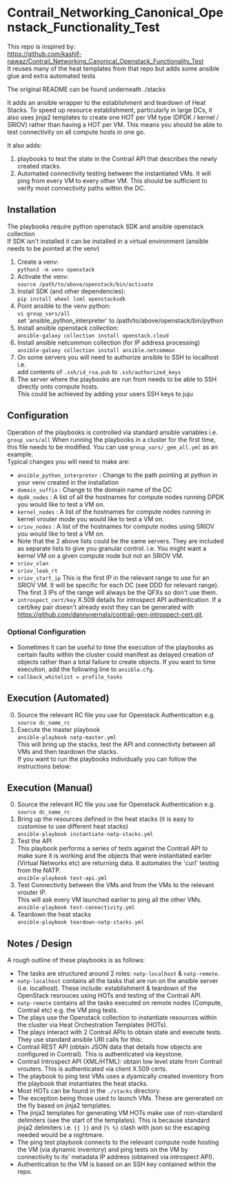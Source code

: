 # Contrail_Networking_Canonical_Openstack_Functionality_Test

This repo is inspired by:  
https://github.com/kashif-nawaz/Contrail_Networking_Canonical_Openstack_Functionality_Test  
It reuses many of the heat templates from that repo but adds some ansible glue and extra automated tests

The original README can be found underneath ./stacks

It adds an ansible wrapper to the establishment and teardown of Heat Stacks. To speed up resource establishment,
particularly in large DCs, it also uses jinja2 templates to create one HOT per VM type (DPDK / kernel / SRIOV) rather than
having a HOT per VM.  This means you should be able to test connectivity on all compute hosts in one go.  

It also adds:
1) playbooks to test the state in the Contrail API that describes the newly created stacks.
2) Automated connectivity testing between the instantiated VMs.  It will ping from every VM to every other VM.  This should be sufficient to verify most connectivity paths within the DC.

## Installation
The playbooks require python openstack SDK and ansible openstack collection  
If SDK isn't installed it can be installed in a virtual environment (ansible needs to be pointed at the venv)  
1) Create a venv:  
   `python3 -m venv openstack`  
2) Activate the venv:  
   `source /path/to/above/openstack/bin/activate`  
3) Install SDK (and other dependencies):  
   `pip install wheel lxml openstacksdk`
4) Point ansible to the venv python:  
   `vi group_vars/all`  
   set 'ansible_python_interpreter' to /path/to/above/openstack/bin/python  
5) Install ansible openstack collection:  
   `ansible-galaxy collection install openstack.cloud`  
6) Install ansible netcommon collection (for IP address processing)  
   `ansible-galaxy collection install ansible.netcommon`     
7) On some servers you will need to authorize ansible to SSH to localhost i.e.  
   add contents of `.ssh/id_rsa.pub` to `.ssh/authorized_keys`
8) The server where the playbooks are run from needs to be able to SSH directly onto compute hosts.  
   This could be achieved by adding your users SSH keys to juju


## Configuration
Operation of the playbooks is controlled via standard ansible variables i.e. `group_vars/all`
When running the playbooks in a cluster for the first time, this file needs to be modified.
You can use `group_vars/_gem_all.yml` as an example.    
Typical changes you will need to make are:  
* `ansible_python_interpreter` : Change to the path pointing at python in your venv created in the installation  
* `domain_suffix` : Change to the domain name of the DC    
* `dpdk_nodes` : A list of all the hostnames for compute nodes running DPDK you would like to test a VM on.
* `kernel_nodes` : A list of the hostnames for compute nodes running in kernel vrouter mode you would like to test a VM on.
* `sriov_nodes` : A list of the hostnames for compute nodes  using SRIOV you would like to test a VM on.
*  Note that the 2 above lists could be the same servers.  They are included as separate lists to give you granular control. i.e.   You might want a kernel VM on a given compute node but not an SRIOV VM.  
* `sriov_vlan`
* `sriov_leak_rt` 
* `sriov_start_ip` This is the first IP in the relevant range to use for an SRIOV VM.  It will be specific for each DC (see DDD for relevant range).  The first 3 IPs of the range will always be the QFXs so don't use them.
*  `introspect_cert/key`  X.509 details for introspect API authentication.  If a cert/key pair doesn't already exist they can be generated with  https://github.com/dannyvernals/contrail-gen-introspect-cert.git.

### Optional Configuration
* Sometimes it can be useful to time the execution of the playbooks as certain faults within the cluster could manifest as delayed creation of objects rather than a total failure to create objects.  If you want to time execution, add the following line to `ansible.cfg`.  
* `callback_whitelist = profile_tasks`

## Execution (Automated)
0) Source the relevant RC file you use for Openstack Authentication e.g.  
`source dc_name_rc`
1) Execute the master playbook  
`ansible-playbook natp-master.yml`   
   This will bring up the stacks, test the API and connectivty between all VMs and then teardown the stacks.  
   If you want to run the playbooks individually you can follow the instructions below:

## Execution (Manual)
0) Source the relevant RC file you use for Openstack Authentication e.g.  
`source dc_name_rc`
1)  Bring up the resources defined in the heat stacks (it is easy to customise to use different heat stacks)  
`ansible-playbook instantiate-natp-stacks.yml`  
2) Test the API  
   This playbook performs a series of tests against the Contrail API to make sure it is working and
   the objects that were instantiated earlier (Virtual Networks etc) are returning data.
   It automates the 'curl' testing from the NATP.  
`ansible-playbook test-api.yml`  
3) Test Connectivity between the VMs and from the VMs to the relevant vrouter IP.  
   This will ask every VM launched earlier to ping all the other VMs.  
`ansible-playbook test-connectivity.yml`  
4) Teardown the heat stacks  
`ansible-playbook teardown-natp-stacks.yml`  


## Notes / Design
A rough outline of these playbooks is as follows:
* The tasks are structured around 2 roles: `natp-localhost` & `natp-remote`.
* `natp-localhost` contains all the tasks that are run on the ansible server (i.e. localhost).  These include: establishment & teardown of the OpenStack resrouces using HOTs and testing of the Contrail API.
* `natp-remote` contains all the tasks executed on remote nodes (Compute, Contrail etc) e.g. the VM ping tests.
* The plays use the Openstack collection to instantiate resources within the cluster via Heat Orchestration Templates (HOTs).
* The plays interact with 2 Contrail APIs to obtain state and execute tests.  They use standard ansible URI calls for this:
* Contrail REST API (obtain JSON data that details how objects are configured in Contrail). This is authenticated via keystone.  
* Contrail Introspect API (XML/HTML): obtain low level state from Contrail vrouters. This is authenticated via client X.509 certs.  
* The playbook to ping test VMs uses a dyamically created inventory from the playbook that instantiates the heat stacks.
* Most HOTs can be found in the `./stacks` directory.
* The exception being those used to launch VMs.  These are generated on the fly based on jinja2 templates.
* The jinja2 templates for generating VM HOTs make use of non-standard delimiters (see the start of the templates). This is because standard jinja2 delimiters i.e. `{{ }}` and `{% %}` clash with json so the escaping needed would be a nightmare.
* The ping test playbook connects to the relevant compute node hosting the VM (via dynamic inventory) and ping tests on the VM by connectivity to its' metadata IP address (obtained via introspect API).
* Authentication to the VM is based on an SSH key contained within the repo.



